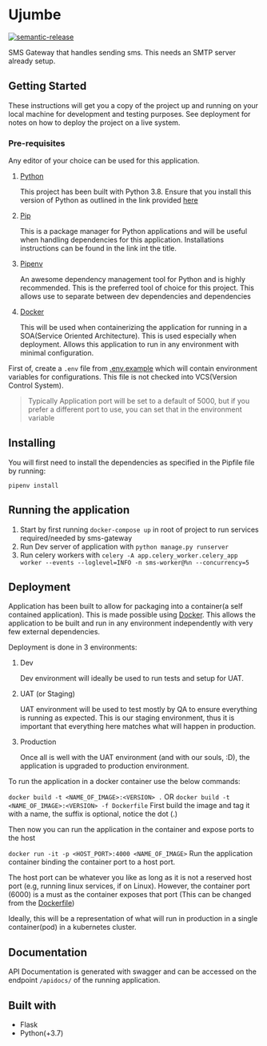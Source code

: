 # Ujumbe

[![semantic-release](https://img.shields.io/badge/%20%20%F0%9F%93%A6%F0%9F%9A%80-semantic--release-e10079.svg)](https://github.com/semantic-release/semantic-release)

SMS Gateway that handles sending sms. This needs an SMTP server already setup.

## Getting Started

These instructions will get you a copy of the project up and running on your local machine for development and testing purposes. See deployment for notes on how to deploy the project on a live system.

### Pre-requisites

Any editor of your choice can be used for this application.

1. [Python](https://www.python.org)

   This project has been built with Python 3.8. Ensure that you install this version of Python as outlined in the
   link provided [here](https://www.python.org/downloads/)

2. [Pip](https://pip.pypa.io/en/stable/)

   This is a package manager for Python applications and will be useful when handling dependencies
   for this application. Installations instructions can be found in the link int the title.

3. [Pipenv](https://pipenv.readthedocs.io/en/latest/)

   An awesome dependency management tool for Python and is highly recommended. This is the preferred
   tool of choice for this project. This allows use to separate between dev dependencies and dependencies

4. [Docker](https://www.docker.com/)

   This will be used when containerizing the application for running in a SOA(Service Oriented Architecture). This is
   used especially when deployment. Allows this application to run in any environment with minimal configuration.

First of, create a `.env` file from [.env.example](.env.example) which will contain environment variables for configurations. This file is not checked into VCS(Version Control System).

> Typically Application port will be set to a default of 5000, but if you prefer a different port to use, you can set that in the environment variable

## Installing

You will first need to install the dependencies as specified in the Pipfile file by running:

` pipenv install `

## Running the application

1. Start by first running `docker-compose up` in root of project to run services required/needed by sms-gateway
2. Run Dev server of application with `python manage.py runserver`
3. Run celery workers with `celery -A app.celery_worker.celery_app worker --events --loglevel=INFO -n sms-worker@%n --concurrency=5`

## Deployment

 Application has been built to allow for packaging into a container(a self contained application). This is made possible using [Docker](https://www.docker.com/). This allows the application to be built and run in any environment independently with very few external dependencies.

Deployment is done in 3 environments:

1. Dev

    Dev environment will ideally be used to run tests and setup for UAT.

2. UAT (or Staging)

    UAT environment will be used to test mostly by QA to ensure everything is running as expected. This is our staging environment, thus it is important that everything here matches what will happen in production.

3. Production

    Once all is well with the UAT environment (and with our souls, :D), the application is upgraded to production environment.

To run the application in a docker container use the below commands:

`docker build -t <NAME_OF_IMAGE>:<VERSION> .`
OR
`docker build -t <NAME_OF_IMAGE>:<VERSION> -f Dockerfile`
First build the image and tag it with a name, the suffix is optional, notice the dot (.)

Then now you can run the application in the container and expose ports to the host

`docker run -it -p <HOST_PORT>:4000 <NAME_OF_IMAGE>`
Run the application container binding the container port to a host port.

The host port can be whatever you like as long as it is not a reserved host port (e.g, running linux services, if on Linux). However, the container port (6000) is a must as the container exposes that port (This can be changed from the [Dockerfile](./Dockerfile))

Ideally, this will be a representation of what will run in production in a single container(pod) in a kubernetes cluster.

## Documentation

API Documentation is generated with swagger and can be accessed on the endpoint `/apidocs/` of the running application.

## Built with

- Flask
- Python(+3.7)

